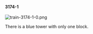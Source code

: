 #### 3174-1
![train-3174-1-0.png](https://github.com/lil-lab/nlvr/raw/master/nlvr/train/images/8/train-3174-1-0.png "train-3174-1-0.png")

There is a blue tower with only one block.